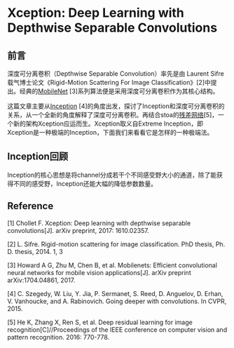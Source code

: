 # Xception: Deep Learning with Depthwise Separable Convolutions

## 前言

深度可分离卷积（Depthwise Separable Convolution）率先是由 Laurent Sifre载气博士论文《Rigid-Motion Scattering For Image Classification》[2]中提出。经典的[MobileNet]() [3]系列算法便是采用深度可分离卷积作为其核心结构。

这篇文章主要从[Inception]() [4]的角度出发，探讨了Inception和深度可分离卷积的关系，从一个全新的角度解释了深度可分离卷积。再结合stoa的[残差网络]()[5]，一个新的架构Xception应运而生。Xception取义自Extreme Inception，即Xception是一种极端的Inception，下面我们来看看它是怎样的一种极端法。

## Inception回顾

Inception的核心思想是将channel分成若干个不同感受野大小的通道，除了能获得不同的感受野，Inception还能大幅的降低参数数量。


## Reference

[1] Chollet F. Xception: Deep learning with depthwise separable convolutions[J]. arXiv preprint, 2017: 1610.02357.

[2] L. Sifre. Rigid-motion scattering for image classification. PhD thesis, Ph. D. thesis, 2014. 1, 3

[3] Howard A G, Zhu M, Chen B, et al. Mobilenets: Efficient convolutional neural networks for mobile vision applications\[J\]. arXiv preprint arXiv:1704.04861, 2017.

[4] C. Szegedy, W. Liu, Y. Jia, P. Sermanet, S. Reed, D. Anguelov, D. Erhan, V. Vanhoucke, and A. Rabinovich. Going deeper with convolutions. In CVPR, 2015.

[5] He K, Zhang X, Ren S, et al. Deep residual learning for image recognition\[C\]//Proceedings of the IEEE conference on computer vision and pattern recognition. 2016: 770-778.



